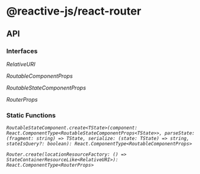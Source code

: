 # @reactive-js/react-router

## API

### Interfaces

*RelativeURI*

*RoutableComponentProps*

*RoutableStateComponentProps*

*RouterProps*

### Static Functions

*`RoutableStateComponent.create<TState>(component: React.ComponentType<RoutableStateComponentProps<TState>>, parseState: (fragment: string) => TState, serialize: (state: TState) => string, stateIsQuery?: boolean): React.ComponentType<RoutableComponentProps>`*

*`Router.create(locationResourceFactory: () => StateContainerResourceLike<RelativeURI>): React.ComponentType<RouterProps>`*
